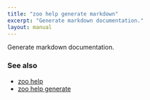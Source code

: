 ```yaml
---
title: "zoo help generate markdown"
excerpt: "Generate markdown documentation."
layout: manual
---
```


Generate markdown documentation.

### See also

* [zoo help](./zoo_help)
* [zoo help generate](./zoo_help_generate)